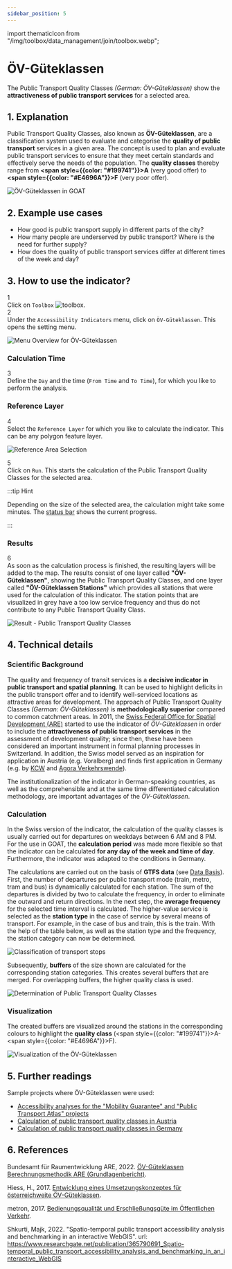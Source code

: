 ```yaml
---
sidebar_position: 5
---
```

import thematicIcon from "/img/toolbox/data_management/join/toolbox.webp";

# ÖV-Güteklassen


The Public Transport Quality Classes <i>(German: ÖV-Güteklassen)</i> show the **attractiveness of public transport services** for a selected area.  


## 1. Explanation

Public Transport Quality Classes, also known as **ÖV-Güteklassen**, are a classification system used to evaluate and categorise the **quality of public transport** services in a given area. The concept is used to plan and evaluate public transport services to ensure that they meet certain standards and effectively serve the needs of the population. The **quality classes** thereby range from **<span style={{color: "#199741"}}>A</span>** (very good offer) to **<span style={{color: "#E4696A"}}>F</span>** (very poor offer).

![ÖV-Güteklassen in GOAT](/img/toolbox/accessibility_indicators/gueteklassen/example.png "ÖV-Güteklassen in GOAT")


## 2. Example use cases

- How good is public transport supply in different parts of the city?
- How many people are underserved by public transport? Where is the need for further supply?
- How does the quality of public transport services differ at different times of the week and day?

## 3. How to use the indicator?

<div class="step">
  <div class="step-number">1</div>
  <div class="content">Click on <code>Toolbox</code> <img src={thematicIcon} alt="toolbox" style={{width: "25px"}}/>. </div>
</div>

<div class="step">
  <div class="step-number">2</div>
  <div class="content">Under the <code>Accessibility Indicators</code> menu, click on <code>ÖV-Güteklassen</code>. This opens the setting menu.</div>
</div>

![Menu Overview for ÖV-Güteklassen](/img/toolbox/accessibility_indicators/gueteklassen/overview.png "Menu Overview for ÖV-Güteklassen")

### Calculation Time

<div class="step">
  <div class="step-number">3</div>
  <div class="content">Define the <code>Day</code> and the time (<code>From Time</code> and <code>To Time</code>), for which you like to perform the analysis.</div>
</div>

### Reference Layer

<div class="step">
  <div class="step-number">4</div>
  <div class="content">Select the <code>Reference Layer</code> for which you like to calculate the indicator. This can be any polygon feature layer.</div>
</div>

![Reference Area Selection](/img/toolbox/accessibility_indicators/gueteklassen/reference_area.png "Reference Area Selection")


<div class="step">
  <div class="step-number">5</div>
  <div class="content">Click on <code>Run</code>. This starts the calculation of the Public Transport Quality Classes for the selected area.</div>
</div>

:::tip Hint

Depending on the size of the selected area, the calculation might take some minutes. The [status bar](../../workspace/home#status-bar) shows the current progress.

:::

### Results

<div class="step">
  <div class="step-number">6</div>
  <div class="content">As soon as the calculation process is finished, the resulting layers will be added to the map. The results consist of one layer called <b>"ÖV-Güteklassen"</b>, showing the Public Transport Quality Classes, and one layer called <b>"ÖV-Güteklassen Stations"</b> which provides all stations that were used for the calculation of this indicator. The station points that are visualized in grey have a too low service frequency and thus do not contribute to any Public Transport Quality Class.</div>
</div>

![Result - Public Transport Quality Classes](/img/toolbox/accessibility_indicators/gueteklassen/result.png "Result - Public Transport Quality Classes")


## 4. Technical details

### Scientific Background

The quality and frequency of transit services is a **decisive indicator in public transport and spatial planning**. It can be used to highlight deficits in the public transport offer and to identify well-serviced locations as attractive areas for development. The approach of Public Transport Quality Classes <i>(German: ÖV-Güteklassen)</i> is **methodologically superior** compared to common catchment areas. In 2011, the [Swiss Federal Office for Spatial Development (ARE)](https://www.are.admin.ch/are/de/home.html) started to use the indicator of <i>ÖV-Güteklassen</i> in order to include the **attractiveness of public transport services** in the assessment of development quality; since then, these have been considered an important instrument in formal planning processes in Switzerland. In addition, the Swiss model served as an inspiration for application in Austria (e.g. Voralberg) and finds first application in Germany (e.g. by [KCW](https://plan4better.de/en/references/g%C3%BCteklassen-deutschland/) and [Agora Verkehrswende](https://plan4better.de/en/references/agora/)).  

The institutionalization of the indicator in German-speaking countries, as well as the comprehensible and at the same time differentiated calculation methodology, are important advantages of the <i>ÖV-Güteklassen</i>. 

### Calculation

In the Swiss version of the indicator, the calculation of the quality classes is usually carried out for departures on weekdays between 6 AM and 8 PM. For the use in GOAT, the **calculation period** was made more flexible so that the indicator can be calculated **for any day of the week and time of day**. Furthermore, the indicator was adapted to the conditions in Germany. 

The calculations are carried out on the basis of **GTFS data** (see [Data Basis](../../data/data_basis)). First, the number of departures per public transport mode (train, metro, tram and bus) is dynamically calculated for each station. The sum of the departures is divided by two to calculate the frequency, in order to eliminate the outward and return directions. In the next step, the **average frequency** for the selected time interval is calculated. The higher-value service is selected as the **station type** in the case of service by several means of transport. For example, in the case of bus and train, this is the train. With the help of the table below, as well as the station type and the frequency, the station category can now be determined. 

![Classification of transport stops](/img/toolbox/accessibility_indicators/gueteklassen/classification_stations_en.webp "Classification of transport stops")

Subsequently, **buffers** of the size shown are calculated for the corresponding station categories. This creates several buffers that are merged. For overlapping buffers, the higher quality class is used. 

![Determination of Public Transport Quality Classes](/img/toolbox/accessibility_indicators/gueteklassen/determination_oev_gueteklasse_en.webp "Determination of Public Transport Quality Classes")

### Visualization

The created buffers are visualized around the stations in the corresponding colours to highlight the **quality class** (<span style={{color: "#199741"}}>A</span>-<span style={{color: "#E4696A"}}>F</span>).

![Visualization of the ÖV-Güteklassen](/img/toolbox/accessibility_indicators/gueteklassen/visualization.png "Visualization of the ÖV-Güteklassen")


## 5. Further readings

Sample projects where ÖV-Güteklassen were used:
- [Accessibility analyses for the "Mobility Guarantee" and "Public Transport Atlas" projects](https://plan4better.de/en/references/agora/) 
- [Calculation of public transport quality classes in Austria](https://plan4better.de/en/references/g%C3%BCteklassen-%C3%B6sterreich/)
- [Calculation of public transport quality classes in Germany](https://plan4better.de/en/references/g%C3%BCteklassen-deutschland/)

## 6. References

Bundesamt für Raumentwicklung ARE, 2022. [ÖV-Güteklassen Berechnungsmethodik ARE (Grundlagenbericht)](https://www.are.admin.ch/are/de/home/medien-und-publikationen/publikationen/verkehr/ov-guteklassen-berechnungsmethodik-are.html "Open Reference").

Hiess, H., 2017. [Entwicklung eines Umsetzungskonzeptes für österreichweite ÖV-Güteklassen](https://www.oerok.gv.at/fileadmin/user_upload/Bilder/2.Reiter-Raum_u._Region/1.OEREK/OEREK_2011/PS_RO_Verkehr/OeV-G%C3%BCteklassen_Bericht_Final_2017-04-12.pdf "Open Reference").

metron, 2017. [Bedienungsqualität und Erschließungsgüte im Öffentlichen Verkehr](https://vorarlberg.at/documents/302033/472144/1-+Schlussbericht.pdf/81c5f0d7-a0f0-54c7-e951-462cd5cf2831?t=1616147848364 "Open Reference").

Shkurti, Majk, 2022. "Spatio-temporal public transport accessibility analysis and benchmarking in an interactive WebGIS". url: https://www.researchgate.net/publication/365790691_Spatio-temporal_public_transport_accessibility_analysis_and_benchmarking_in_an_interactive_WebGIS 

